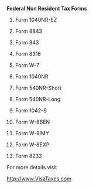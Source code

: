 **Federal Non Resident Tax Forms**

1. Form 1040NR-EZ

2. Form 8843

3. Form 843

4. Form 8316

5. Form W-7

6. Form 1040NR

7. Form 540NR-Short

8. Form 540NR-Long

9. Form 1042-S

10. Form W-8BEN

11. Form W-8IMY

12. Form W-8EXP

13. Form 8233

For more details visit

http://www.VisaTaxes.com